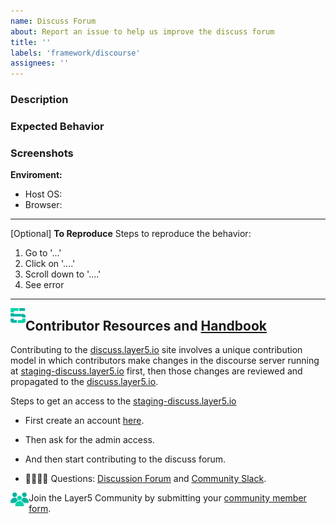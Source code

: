```yaml
---
name: Discuss Forum
about: Report an issue to help us improve the discuss forum
title: ''
labels: 'framework/discourse'
assignees: ''
---
```

### Description
<!-- A brief description of the issue. -->

### Expected Behavior
<!-- A brief description of what you expected to happen. -->

### Screenshots
<!-- Add screenshots, if applicable, to help explain your problem. -->

**Enviroment:**
- Host OS:
- Browser:

---

[Optional] **To Reproduce**
Steps to reproduce the behavior:
1. Go to '...'
2. Click on '....'
3. Scroll down to '....'
4. See error

---
<img src="https://raw.githubusercontent.com/layer5io/layer5/master/.github/assets/images/layer5/5-light-small.svg" width="24px" align="left" /><h2>Contributor Resources and <a href="https://layer5.io/community/handbook">Handbook</a></h2>

Contributing to the [discuss.layer5.io](https://discuss.layer5.io/) site involves a unique contribution model in which contributors make changes in the discourse server running at [staging-discuss.layer5.io](https://staging-discuss.layer5.io/) first, then those changes are reviewed and propagated to the [discuss.layer5.io](https://discuss.layer5.io/).

Steps to get an access to the [staging-discuss.layer5.io](https://staging-discuss.layer5.io/)
- First create an account [here](https://staging-discuss.layer5.io/).
- Then ask for the admin access.
- And then start contributing to the discuss forum.

- 🙋🏾🙋🏼 Questions: [Discussion Forum](https://discuss.layer5.io) and [Community Slack](https://slack.layer5.io).

<img src="https://raw.githubusercontent.com/layer5io/layer5/master/.github/assets/images/buttons/community.webp" height="22px" align="left" />Join the Layer5 Community by submitting your [community member form](https://layer5.io/newcomer).
